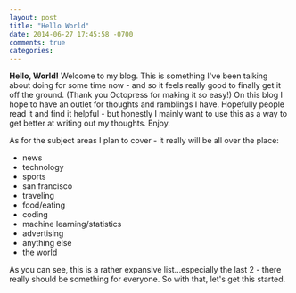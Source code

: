```yaml
---
layout: post
title: "Hello World"
date: 2014-06-27 17:45:58 -0700
comments: true
categories: 
---
```


**Hello, World!**
Welcome to my blog.  This is something I've been talking about doing for some time now - and so it feels really good to finally get it off the ground.  (Thank you Octopress for making it so easy!)  On this blog I hope to have an outlet for thoughts and ramblings I have.  Hopefully people read it and find it helpful - but honestly I mainly want to use this as a way to get better at writing out my thoughts.  Enjoy.

<!-- more -->

As for the subject areas I plan to cover - it really will be all over the place: 

* news
* technology
* sports
* san francisco
* traveling
* food/eating
* coding
* machine learning/statistics
* advertising
* anything else
* the world

As you can see, this is a rather expansive list...especially the last 2 - there really should be something for everyone.  So with that, let's get this started.

